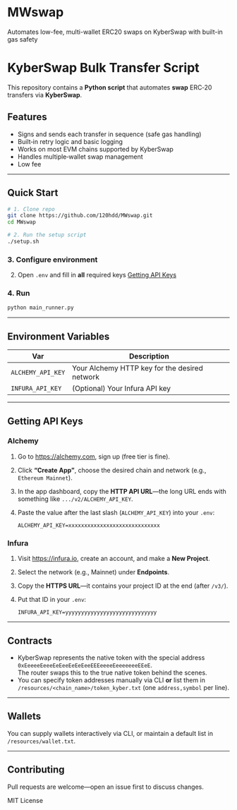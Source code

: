 # MWswap
Automates low-fee, multi-wallet ERC20 swaps on KyberSwap with built-in gas safety

# KyberSwap Bulk Transfer Script

This repository contains a **Python script** that automates **swap** ERC‑20 transfers via **KyberSwap**.

## Features
- Signs and sends each transfer in sequence (safe gas handling)  
- Built‑in retry logic and basic logging  
- Works on most EVM chains supported by KyberSwap  
- Handles multiple‑wallet swap management  
- Low fee

---

## Quick Start

```bash
# 1. Clone repo
git clone https://github.com/120hdd/MWswap.git
cd MWswap

# 2. Run the setup script
./setup.sh
```

### 3. Configure environment
2. Open `.env` and fill in **all** required keys [Getting API Keys](#getting-api-keys)

### 4. Run

```bash
python main_runner.py
```

---

## Environment Variables

| Var | Description |
|-----|-------------|
| `ALCHEMY_API_KEY` | Your Alchemy HTTP key for the desired network |
| `INFURA_API_KEY`  | (Optional) Your Infura API key |

---

## Getting API Keys

### Alchemy

1. Go to <https://alchemy.com>, sign up (free tier is fine).  
2. Click **“Create App”**, choose the desired chain and network (e.g., `Ethereum Mainnet`).  
3. In the app dashboard, copy the **HTTP API URL**—the long URL ends with something like `.../v2/ALCHEMY_API_KEY`.  
4. Paste the value after the last slash (`ALCHEMY_API_KEY`) into your `.env`:

   ```env
   ALCHEMY_API_KEY=xxxxxxxxxxxxxxxxxxxxxxxxxxxxx
   ```

### Infura

1. Visit <https://infura.io>, create an account, and make a **New Project**.  
2. Select the network (e.g., Mainnet) under **Endpoints**.  
3. Copy the **HTTPS URL**—it contains your project ID at the end (after `/v3/`).  
4. Put that ID in your `.env`:

   ```env
   INFURA_API_KEY=yyyyyyyyyyyyyyyyyyyyyyyyyyyyy
   ```

---

## Contracts

* KyberSwap represents the native token with the special address  
  `0xEeeeeEeeeEeEeeEeEeEeeEEEeeeeEeeeeeeeEEeE`.  
  The router swaps this to the true native token behind the scenes.  
* You can specify token addresses manually via CLI **or** list them in  
  `/resources/<chain_name>/token_kyber.txt` (one `address,symbol` per line).

---

## Wallets

You can supply wallets interactively via CLI, or maintain a default list in  
`/resources/wallet.txt`.

---

## Contributing

Pull requests are welcome—open an issue first to discuss changes.

MIT License
